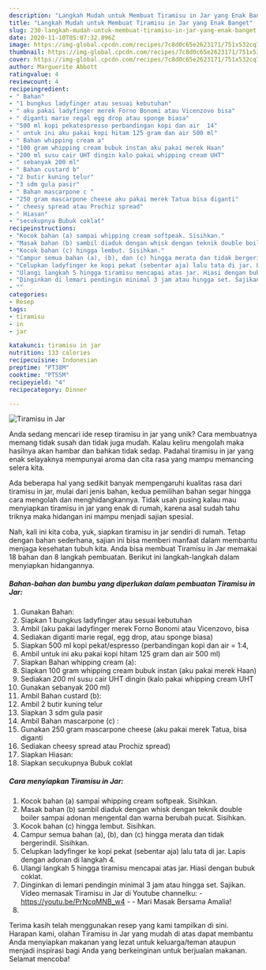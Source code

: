 ```yaml
---
description: "Langkah Mudah untuk Membuat Tiramisu in Jar yang Enak Banget"
title: "Langkah Mudah untuk Membuat Tiramisu in Jar yang Enak Banget"
slug: 230-langkah-mudah-untuk-membuat-tiramisu-in-jar-yang-enak-banget
date: 2020-11-10T05:07:32.896Z
image: https://img-global.cpcdn.com/recipes/7c8d0c65e2623171/751x532cq70/tiramisu-in-jar-foto-resep-utama.jpg
thumbnail: https://img-global.cpcdn.com/recipes/7c8d0c65e2623171/751x532cq70/tiramisu-in-jar-foto-resep-utama.jpg
cover: https://img-global.cpcdn.com/recipes/7c8d0c65e2623171/751x532cq70/tiramisu-in-jar-foto-resep-utama.jpg
author: Marguerite Abbott
ratingvalue: 4
reviewcount: 4
recipeingredient:
- " Bahan"
- "1 bungkus ladyfinger atau sesuai kebutuhan"
- " aku pakai ladyfinger merek Forno Bonomi atau Vicenzovo bisa"
- " diganti marie regal egg drop atau sponge biasa"
- "500 ml kopi pekatespresso perbandingan kopi dan air  14"
- " untuk ini aku pakai kopi hitam 125 gram dan air 500 ml"
- " Bahan whipping cream a"
- "100 gram whipping cream bubuk instan aku pakai merek Haan"
- "200 ml susu cair UHT dingin kalo pakai whipping cream UHT"
- " sebanyak 200 ml"
- " Bahan custard b"
- "2 butir kuning telur"
- "3 sdm gula pasir"
- " Bahan mascarpone c "
- "250 gram mascarpone cheese aku pakai merek Tatua bisa diganti"
- " cheesy spread atau Prochiz spread"
- " Hiasan"
- "secukupnya Bubuk coklat"
recipeinstructions:
- "Kocok bahan (a) sampai whipping cream softpeak. Sisihkan."
- "Masak bahan (b) sambil diaduk dengan whisk dengan teknik double boiler sampai adonan mengental dan warna berubah pucat. Sisihkan."
- "Kocok bahan (c) hingga lembut. Sisihkan."
- "Campur semua bahan (a), (b), dan (c) hingga merata dan tidak bergerindil. Sisihkan."
- "Celupkan ladyfinger ke kopi pekat (sebentar aja) lalu tata di jar. Lapis dengan adonan di langkah 4."
- "Ulangi langkah 5 hingga tiramisu mencapai atas jar. Hiasi dengan bubuk coklat."
- "Dinginkan di lemari pendingin minimal 3 jam atau hingga set. Sajikan. Video memasak Tiramisu in Jar di Youtube channelku:  https://youtu.be/PrNcqMNB_w4  Mari Masak Bersama Amalia!"
- ""
categories:
- Resep
tags:
- tiramisu
- in
- jar

katakunci: tiramisu in jar 
nutrition: 133 calories
recipecuisine: Indonesian
preptime: "PT38M"
cooktime: "PT55M"
recipeyield: "4"
recipecategory: Dinner

---
```



![Tiramisu in Jar](https://img-global.cpcdn.com/recipes/7c8d0c65e2623171/751x532cq70/tiramisu-in-jar-foto-resep-utama.jpg)

Anda sedang mencari ide resep tiramisu in jar yang unik? Cara membuatnya memang tidak susah dan tidak juga mudah. Kalau keliru mengolah maka hasilnya akan hambar dan bahkan tidak sedap. Padahal tiramisu in jar yang enak selayaknya mempunyai aroma dan cita rasa yang mampu memancing selera kita.



Ada beberapa hal yang sedikit banyak mempengaruhi kualitas rasa dari tiramisu in jar, mulai dari jenis bahan, kedua pemilihan bahan segar hingga cara mengolah dan menghidangkannya. Tidak usah pusing kalau mau menyiapkan tiramisu in jar yang enak di rumah, karena asal sudah tahu triknya maka hidangan ini mampu menjadi sajian spesial.


Nah, kali ini kita coba, yuk, siapkan tiramisu in jar sendiri di rumah. Tetap dengan bahan sederhana, sajian ini bisa memberi manfaat dalam membantu menjaga kesehatan tubuh kita. Anda bisa membuat Tiramisu in Jar memakai 18 bahan dan 8 langkah pembuatan. Berikut ini langkah-langkah dalam menyiapkan hidangannya.

<!--inarticleads1-->

##### Bahan-bahan dan bumbu yang diperlukan dalam pembuatan Tiramisu in Jar:

1. Gunakan  Bahan:
1. Siapkan 1 bungkus ladyfinger atau sesuai kebutuhan
1. Ambil  (aku pakai ladyfinger merek Forno Bonomi atau Vicenzovo, bisa
1. Sediakan  diganti marie regal, egg drop, atau sponge biasa)
1. Siapkan 500 ml kopi pekat/espresso (perbandingan kopi dan air = 1:4,
1. Ambil  untuk ini aku pakai kopi hitam 125 gram dan air 500 ml)
1. Siapkan  Bahan whipping cream (a):
1. Siapkan 100 gram whipping cream bubuk instan (aku pakai merek Haan)
1. Sediakan 200 ml susu cair UHT dingin (kalo pakai whipping cream UHT
1. Gunakan  sebanyak 200 ml)
1. Ambil  Bahan custard (b):
1. Ambil 2 butir kuning telur
1. Siapkan 3 sdm gula pasir
1. Ambil  Bahan mascarpone (c) :
1. Gunakan 250 gram mascarpone cheese (aku pakai merek Tatua, bisa diganti
1. Sediakan  cheesy spread atau Prochiz spread)
1. Siapkan  Hiasan:
1. Siapkan secukupnya Bubuk coklat




<!--inarticleads2-->

##### Cara menyiapkan Tiramisu in Jar:

1. Kocok bahan (a) sampai whipping cream softpeak. Sisihkan.
1. Masak bahan (b) sambil diaduk dengan whisk dengan teknik double boiler sampai adonan mengental dan warna berubah pucat. Sisihkan.
1. Kocok bahan (c) hingga lembut. Sisihkan.
1. Campur semua bahan (a), (b), dan (c) hingga merata dan tidak bergerindil. Sisihkan.
1. Celupkan ladyfinger ke kopi pekat (sebentar aja) lalu tata di jar. Lapis dengan adonan di langkah 4.
1. Ulangi langkah 5 hingga tiramisu mencapai atas jar. Hiasi dengan bubuk coklat.
1. Dinginkan di lemari pendingin minimal 3 jam atau hingga set. Sajikan. Video memasak Tiramisu in Jar di Youtube channelku:  - https://youtu.be/PrNcqMNB_w4 -  - Mari Masak Bersama Amalia!
1. 




Terima kasih telah menggunakan resep yang kami tampilkan di sini. Harapan kami, olahan Tiramisu in Jar yang mudah di atas dapat membantu Anda menyiapkan makanan yang lezat untuk keluarga/teman ataupun menjadi inspirasi bagi Anda yang berkeinginan untuk berjualan makanan. Selamat mencoba!

